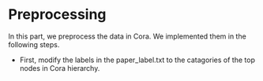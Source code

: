# Preprocessing
In this part, we preprocess the data in Cora. We implemented them in the following steps.
* First, modify the labels in the paper_label.txt to the catagories of the top nodes in Cora hierarchy.
